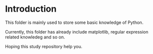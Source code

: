 # Introduction
This folder is mainly used to store some basic knowledge of Python.

Currently, this folder has already include matplotlib, regular expression related knowledeg and so on.

Hoping this study repository help you.
